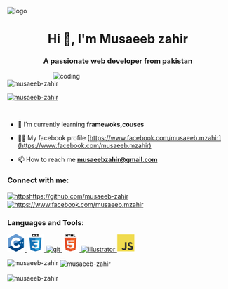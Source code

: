 ![logo](https://github.com/Musaeeb-Zahir/Musaeeb-zahir/blob/main/Tim%20Ashton%20(3).png)
<h1 align="center">Hi 👋, I'm Musaeeb zahir</h1>
<h3 align="center">A passionate web developer from pakistan</h3>
<img align="right"alt="coding" width="400" src="https://user-image.githubusercontent.com/55389276/140866485-8fb1c876-9a8f-4d6a-98dc-08c4981eaf70.gif">
<p align="left"> <img src="https://komarev.com/ghpvc/?username=musaeeb-zahir&label=Profile%20views&color=0e75b6&style=flat" alt="musaeeb-zahir" /> </p>

<p align="left"> <a href="https://github.com/ryo-ma/github-profile-trophy"><img src="https://github-profile-trophy.vercel.app/?username=musaeeb-zahir" alt="musaeeb-zahir" /></a> </p>

<p align="left"> <a href="https://twitter.com/" target="blank"><img src="https://img.shields.io/twitter/follow/?logo=twitter&style=for-the-badge" alt="" /></a> </p>

- 🌱 I’m currently learning **framewoks,couses**

- 👨‍💻 My facebook profile [https://www.facebook.com/musaeeb.mzahir](https://www.facebook.com/musaeeb.mzahir)

- 📫 How to reach me **musaeebzahir@gmail.com**

<h3 align="left">Connect with me:</h3>
<p align="left">
<a href="https://linkedin.com/in/httpshttps://github.com/musaeeb-zahir" target="blank"><img align="center" src="https://raw.githubusercontent.com/rahuldkjain/github-profile-readme-generator/master/src/images/icons/Social/linked-in-alt.svg" alt="httpshttps://github.com/musaeeb-zahir" height="30" width="40" /></a>
<a href="https://fb.com/https://www.facebook.com/musaeeb.mzahir" target="blank"><img align="center" src="https://raw.githubusercontent.com/rahuldkjain/github-profile-readme-generator/master/src/images/icons/Social/facebook.svg" alt="https://www.facebook.com/musaeeb.mzahir" height="30" width="40" /></a>
</p>

<h3 align="left">Languages and Tools:</h3>
<p align="left"> <a href="https://www.w3schools.com/cpp/" target="_blank" rel="noreferrer"> <img src="https://raw.githubusercontent.com/devicons/devicon/master/icons/cplusplus/cplusplus-original.svg" alt="cplusplus" width="40" height="40"/> </a> <a href="https://www.w3schools.com/css/" target="_blank" rel="noreferrer"> <img src="https://raw.githubusercontent.com/devicons/devicon/master/icons/css3/css3-original-wordmark.svg" alt="css3" width="40" height="40"/> </a> <a href="https://git-scm.com/" target="_blank" rel="noreferrer"> <img src="https://www.vectorlogo.zone/logos/git-scm/git-scm-icon.svg" alt="git" width="40" height="40"/> </a> <a href="https://www.w3.org/html/" target="_blank" rel="noreferrer"> <img src="https://raw.githubusercontent.com/devicons/devicon/master/icons/html5/html5-original-wordmark.svg" alt="html5" width="40" height="40"/> </a> <a href="https://www.adobe.com/in/products/illustrator.html" target="_blank" rel="noreferrer"> <img src="https://www.vectorlogo.zone/logos/adobe_illustrator/adobe_illustrator-icon.svg" alt="illustrator" width="40" height="40"/> </a> <a href="https://developer.mozilla.org/en-US/docs/Web/JavaScript" target="_blank" rel="noreferrer"> <img src="https://raw.githubusercontent.com/devicons/devicon/master/icons/javascript/javascript-original.svg" alt="javascript" width="40" height="40"/> </a> </p>

<p><img align="left" src="https://github-readme-stats.vercel.app/api/top-langs?username=musaeeb-zahir&show_icons=true&locale=en&layout=compact" alt="musaeeb-zahir" /></p>

<p>&nbsp;<img align="center" src="https://github-readme-stats.vercel.app/api?username=musaeeb-zahir&show_icons=true&locale=en" alt="musaeeb-zahir" /></p>

<p><img align="center" src="https://github-readme-streak-stats.herokuapp.com/?user=musaeeb-zahir&" alt="musaeeb-zahir" /></p> 
